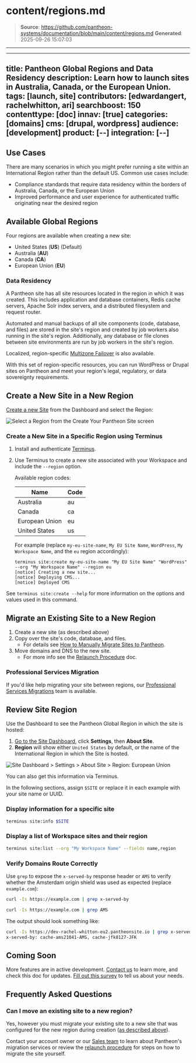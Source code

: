 # content/regions.md

> **Source**: https://github.com/pantheon-systems/documentation/blob/main/content/regions.md
> **Generated**: 2025-09-26 15:07:03

---

---
title: Pantheon Global Regions and Data Residency
description: Learn how to launch sites in Australia, Canada, or the European Union.
tags: [launch, site]
contributors: [edwardangert, rachelwhitton, ari]
searchboost: 150
contenttype: [doc]
innav: [true]
categories: [domains]
cms: [drupal, wordpress]
audience: [development]
product: [--]
integration: [--]
---

## Use Cases
There are many scenarios in which you might prefer running a site within an International Region rather than the default US. Common use cases include:

* Compliance standards that require data residency within the borders of Australia, Canada, or the European Union
* Improved performance and user experience for authenticated traffic originating near the desired region

## Available Global Regions

Four regions are available when creating a new site:

* United States (**US**) (Default)
* Australia (**AU**)
* Canada (**CA**)
* European Union (**EU**)

### Data Residency

A Pantheon site has all site resources located in the region in which it was created. This includes application and database containers, Redis cache servers, Apache Solr index servers, and a distributed filesystem and request router.

Automated and manual backups of all site components (code, database, and files) are stored in the site's region and created by job workers also running in the site's region. Additionally, any database or file clones between site environments are run by job workers in the site's region.

Localized, region-specific [Multizone Failover](/multizone-failover) is also available.

With this set of region-specific resources, you can run WordPress or Drupal sites on Pantheon and meet your region's legal, regulatory, or data sovereignty requirements.

## Create a New Site in a New Region

[Create a new Site](/guides/account-mgmt/workspace-sites-teams/sites) from the Dashboard and select the Region:

![Select a Region from the Create Your Pantheon Site screen](../images/dashboard/create-pantheon-site.png)

### Create a New Site in a Specific Region using Terminus

1. Install and authenticate [Terminus](/terminus).

1. Use Terminus to create a new site associated with your Workspace and include the `--region` option.

    Available region codes:

    | Name           | Code |
    |----------------|------|
    | Australia      | au   |
    | Canada         | ca   |
    | European Union | eu   |
    | United States  | us   |

    For example (replace `my-eu-site-name`, `My EU Site Name`, `WordPress`, `My Workspace Name`, and the `eu` region accordingly):

    ```bash{outputLines: 2-4}
    terminus site:create my-eu-site-name "My EU Site Name" "WordPress" --org "My Workspace Name" --region eu
    [notice] Creating a new site...
    [notice] Deploying CMS...
    [notice] Deployed CMS
    ```

See `terminus site:create --help` for more information on the options and values used in this command.

## Migrate an Existing Site to a New Region

1.  Create a new site (as described above)
1.  Copy over the site's code, database, and files.
    * For details see [How to Manually Migrate Sites to Pantheon](/migrate-manual/#import-your-code).
1.  Move domains and DNS to the new site.
    * For more info see the [Relaunch Procedure](/relaunch/#relaunch-procedure) doc.

### Professional Services Migration
If you'd like help migrating your site between regions, our [Professional Services Migrations](https://pantheon.io/professional-services) team is available.

## Review Site Region

Use the Dashboard to see the Pantheon Global Region in which the site is hosted:

1.  [Go to the Site Dashboard](/guides/account-mgmt/workspace-sites-teams/sites#site-dashboard), click **Settings**, then **About Site**.
1.  **Region** will show either `United States` by default, or the name of the International Region in which the Site is hosted.

![Site Dashboard > Settings > About Site > Region: European Union](../images/settings-about-site-region-eu.png)

You can also get this information via Terminus.

In the following sections, assign `$SITE` or replace it in each example with your site name or UUID.

### Display information for a specific site

```bash
terminus site:info $SITE
```

### Display a list of Workspace sites and their region

```bash
terminus site:list --org "My Workspace Name" --fields name,region
```

### Verify Domains Route Correctly
Use `grep` to expose the `x-served-by` response header or `AMS` to verify whether the Amsterdam origin shield was used as expected (replace `example.com`):

```bash
curl -Is https://example.com | grep x-served-by
```

```bash
curl -Is https://example.com | grep AMS
```

The output should look something like:

```bash
curl -Is https://dev-rachel-whitton-eu2.pantheonsite.io | grep x-served-by
x-served-by: cache-ams21041-AMS, cache-jfk8127-JFK
```

## Coming Soon

More features are in active development. [Contact us](https://pantheon.io/contact-us) to learn more, and check this doc for updates. [Fill out this survey](https://www.getfeedback.com/r/hkR9uTAJ) to tell us about your needs.

## Frequently Asked Questions

### Can I move an existing site to a new region?
Yes, however you must migrate your existing site to a new site that was configured for the new region during creation ([as described above](#create-a-new-site-in-a-new-region)).

Contact your account owner or our [Sales team](https://pantheon.io/contact-us) to learn about Pantheon's migration services or review the [relaunch procedure](/relaunch) for steps on how to migrate the site yourself.
